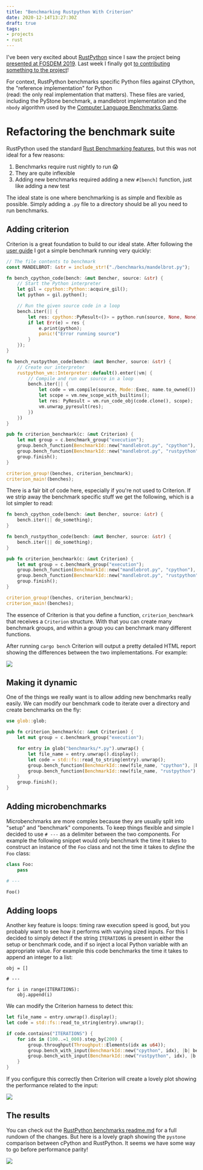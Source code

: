 ```yaml
---
title: "Benchmarking Rustpython With Criterion"
date: 2020-12-14T13:27:30Z
draft: true
tags: 
- projects
- rust
---
```


I've been very excited about [RustPython](https://github.com/RustPython/RustPython) since I saw the project 
being [presented at FOSDEM 2019](https://archive.fosdem.org/2019/schedule/event/rust_python/). Last week I finally
got [to contributing something to the project](https://github.com/RustPython/RustPython/pull/2367/)!

For context, RustPython benchmarks specific Python files against CPython, the "reference implementation" for Python  
(read: the only real implementation that matters). These files are varied, including the PyStone benchmark, a 
mandlebrot implementation and the `nbody` algorithm used by the [Computer Language Benchmarks Game](http://benchmarksgame.alioth.debian.org/).

# Refactoring the benchmark suite

RustPython used the standard [Rust Benchmarking features](https://doc.rust-lang.org/1.7.0/book/benchmark-tests.html), 
but this was not ideal for a few reasons:

1. Benchmarks require rust nightly to run 😱
2. They are quite inflexible
3. Adding new benchmarks required adding a new `#[bench]` function, just like adding a new test

The ideal state is one where benchmarking is as simple and flexible as possible. Simply adding a `.py` file to a 
directory should be all you need to run benchmarks.

## Adding criterion

Criterion is a great foundation to build to our ideal state. After following the [user guide](https://bheisler.github.io/criterion.rs/book/getting_started.html) 
I got a simple benchmark running very quickly:

```rust
// The file contents to benchmark 
const MANDELBROT: &str = include_str!("./benchmarks/mandelbrot.py");

fn bench_cpython_code(bench: &mut Bencher, source: &str) {
    // Start the Python interpreter
    let gil = cpython::Python::acquire_gil();
    let python = gil.python();

    // Run the given source code in a loop
    bench.iter(|| {
        let res: cpython::PyResult<()> = python.run(source, None, None);
        if let Err(e) = res {
            e.print(python);
            panic!("Error running source")
        }
    });
}

fn bench_rustpython_code(bench: &mut Bencher, source: &str) {
    // Create our interpreter
    rustpython_vm::Interpreter::default().enter(|vm| {
        // Compile and run our source in a loop
        bench.iter(|| {
            let code = vm.compile(source, Mode::Exec, name.to_owned()).unwrap();
            let scope = vm.new_scope_with_builtins();
            let res: PyResult = vm.run_code_obj(code.clone(), scope);
            vm.unwrap_pyresult(res); 
        })
    })
}

pub fn criterion_benchmark(c: &mut Criterion) {
    let mut group = c.benchmark_group("execution");
    group.bench_function(BenchmarkId::new("mandlebrot.py", "cpython"), |b| bench_cpython_code(b, MANDELBROT));
    group.bench_function(BenchmarkId::new("mandlebrot.py", "rustpython"), |b| bench_rustpython_code(b, MANDELBROT));
    group.finish();
}

criterion_group!(benches, criterion_benchmark);
criterion_main!(benches);
```

There is a fair bit of code here, especially if you're not used to Criterion. If we strip away the benchmark specific 
stuff we get the following, which is a lot simpler to read:

```rust
fn bench_cpython_code(bench: &mut Bencher, source: &str) {
    bench.iter(|| do_something);
}

fn bench_rustpython_code(bench: &mut Bencher, source: &str) {
    bench.iter(|| do_something);
}

pub fn criterion_benchmark(c: &mut Criterion) {
    let mut group = c.benchmark_group("execution");
    group.bench_function(BenchmarkId::new("mandlebrot.py", "cpython"), |b| bench_cpython_code(b, MANDELBROT));
    group.bench_function(BenchmarkId::new("mandlebrot.py", "rustpython"), |b| bench_rustpython_code(b, MANDELBROT));
    group.finish();
}

criterion_group!(benches, criterion_benchmark);
criterion_main!(benches);
```

The essence of Criterion is that you define a function, `criterion_benchmark` that receives a `Criterion` structure. 
With that you can create many benchmark groups, and within a group you can benchmark many different functions. 

After running `cargo bench` Criterion will output a pretty detailed HTML report showing the differences between the 
two implementations. For example:

![](./benchmark_1.png)

## Making it dynamic

One of the things we really want is to allow adding new benchmarks really easily. We can modify our benchmark code 
to iterate over a directory and create benchmarks on the fly:

```rust
use glob::glob;

pub fn criterion_benchmark(c: &mut Criterion) {
    let mut group = c.benchmark_group("execution");

    for entry in glob("benchmarks/*.py").unwrap() {
        let file_name = entry.unwrap().display();
        let code = std::fs::read_to_string(entry).unwrap();
        group.bench_function(BenchmarkId::new(file_name, "cpython"), |b| bench_cpython_code(b, &code));
        group.bench_function(BenchmarkId::new(file_name, "rustpython"), |b| bench_rustpython_code(b, &code));
    }
    group.finish();
}
```

## Adding microbenchmarks

Microbenchmarks are more complex because they are usually split into "setup" and "benchmark" components. To keep things 
flexible and simple I decided to use `# ---` as a delimiter between the two components. For example the following 
snippet would only benchmark the time it takes to construct an instance of the `Foo` class and not the time it takes 
to _define_ the `Foo` class:

```python
class Foo:
    pass

# ---

Foo()
```

## Adding loops

Another key feature is loops: timing raw execution speed is good, but you probably want to see how it performs with 
varying sized inputs. For this I decided to simply detect if the string `ITERATIONS` is present in either the setup 
or benchmark code, and if so inject a local Python variable with an appropriate value. For example this code benchmarks 
the time it takes to append an integer to a list:

```
obj = []

# ---

for i in range(ITERATIONS):
    obj.append(i)
```

We can modify the Criterion harness to detect this:

```rust
let file_name = entry.unwrap().display();
let code = std::fs::read_to_string(entry).unwrap();

if code.contains("ITERATIONS") {
    for idx in (100..=1_000).step_by(200) {
        group.throughput(Throughput::Elements(idx as u64));
        group.bench_with_input(BenchmarkId::new("cpython", idx), |b| bench_cpython_code(b, &code, idx));
        group.bench_with_input(BenchmarkId::new("rustpython", idx), |b| bench_rustpython_code(b, &code, idx));
    }
}
```

If you configure this correctly then Criterion will create a lovely plot showing the performance related to the input:

![](./benchmark_2.png)

## The results

You can check out the [RustPython benchmarks readme.md](https://github.com/RustPython/RustPython/tree/9b76dc38d8002ed8bb49d0a65b0660f7f2f6f4ca/benches#usage) 
for a full rundown of the changes. But here is a lovely graph showing the `pystone` comparison between cPython and 
RustPython. It seems we have some way to go before performance parity!

![](./pystone.png)
